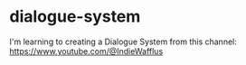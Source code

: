 # dialogue-system
I'm learning to creating a Dialogue System from this channel: https://www.youtube.com/@IndieWafflus
